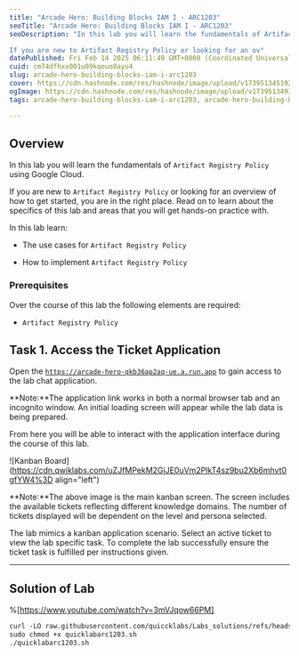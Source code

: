 ```yaml
---
title: "Arcade Hero: Building Blocks IAM I - ARC1203"
seoTitle: "Arcade Hero: Building Blocks IAM I - ARC1203"
seoDescription: "In this lab you will learn the fundamentals of Artifact Registry Policy using Google Cloud.

If you are new to Artifact Registry Policy or looking for an ov"
datePublished: Fri Feb 14 2025 06:11:49 GMT+0000 (Coordinated Universal Time)
cuid: cm74dfhxx001u09kqeuo8ayu4
slug: arcade-hero-building-blocks-iam-i-arc1203
cover: https://cdn.hashnode.com/res/hashnode/image/upload/v1739513451920/7a72675e-9a36-4402-9448-7fd23fb75b5d.png
ogImage: https://cdn.hashnode.com/res/hashnode/image/upload/v1739513493366/aa436998-b4a0-4267-bb87-f4102e74660f.png
tags: arcade-hero-building-blocks-iam-i-arc1203, arcade-hero-building-blocks-iam-i, arc1203

---
```


## **Overview**

In this lab you will learn the fundamentals of `Artifact Registry Policy` using Google Cloud.

If you are new to `Artifact Registry Policy` or looking for an overview of how to get started, you are in the right place. Read on to learn about the specifics of this lab and areas that you will get hands-on practice with.

In this lab learn:

* The use cases for `Artifact Registry Policy`
    
* How to implement `Artifact Registry Policy`
    

### Prerequisites

Over the course of this lab the following elements are required:

* `Artifact Registry Policy`
    

## **Task 1. Access the Ticket Application**

Open the [`https://arcade-hero-qkb36ap2aq-ue.a.run.app`](https://arcade-hero-qkb36ap2aq-ue.a.run.app) to gain access to the lab chat application.

**Note:**The application link works in both a normal browser tab and an incognito window. An initial loading screen will appear while the lab data is being prepared.

From here you will be able to interact with the application interface during the course of this lab.

![Kanban Board](https://cdn.qwiklabs.com/uZJfMPekM2GiJE0uVm2PlkT4sz9bu2Xb6mhvt0gfYW4%3D align="left")

**Note:**The above image is the main kanban screen. The screen includes the available tickets reflecting different knowledge domains. The number of tickets displayed will be dependent on the level and persona selected.

The lab mimics a kanban application scenario. Select an active ticket to view the lab specific task. To complete the lab successfully ensure the ticket task is fulfilled per instructions given.

---

## Solution of Lab

%[https://www.youtube.com/watch?v=3mVJqow66PM] 

```apache
curl -LO raw.githubusercontent.com/quiccklabs/Labs_solutions/refs/heads/master/Arcade%20Hero/quicklabarc1203.sh
sudo chmod +x quicklabarc1203.sh
./quicklabarc1203.sh
```